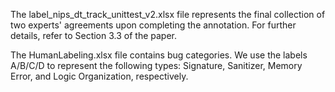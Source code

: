 
The label_nips_dt_track_unittest_v2.xlsx file represents the final collection of two experts' agreements upon completing the annotation. For further details, refer to Section 3.3 of the paper.

The HumanLabeling.xlsx file contains bug categories. We use the labels A/B/C/D to represent the following types: Signature, Sanitizer, Memory Error, and Logic Organization, respectively.





